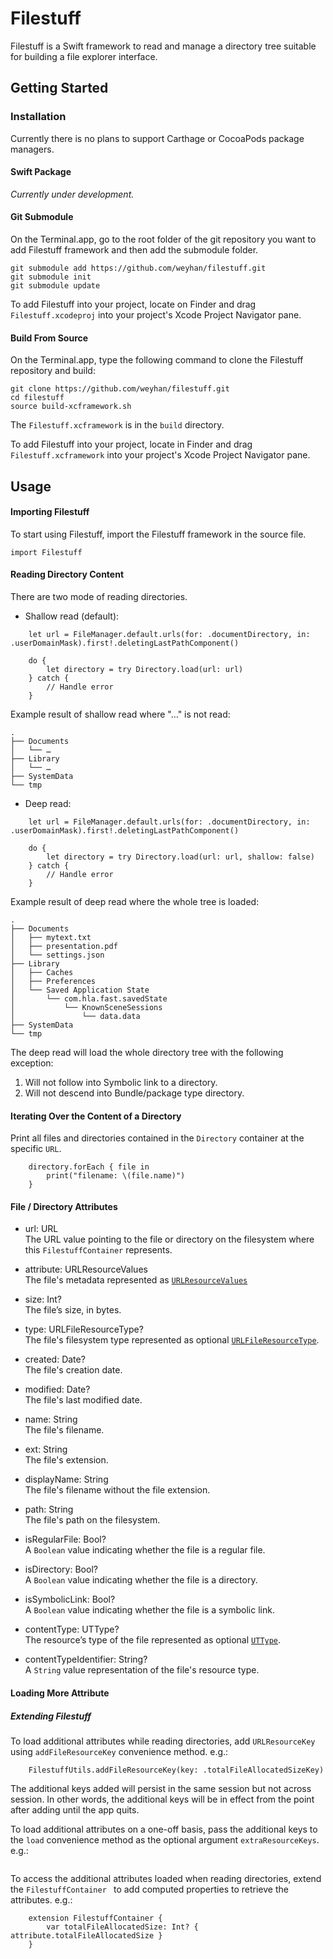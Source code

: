# Filestuff

Filestuff is a Swift framework to read and manage a directory tree suitable for building a file explorer interface.

## Getting Started

### Installation

Currently there is no plans to support Carthage or CocoaPods package managers.

#### Swift Package

_Currently under development._

#### Git Submodule

On the Terminal.app, go to the root folder of the git repository you want to add Filestuff framework and then add the submodule folder.

```
git submodule add https://github.com/weyhan/filestuff.git
git submodule init
git submodule update
```

To add Filestuff into your project, locate on Finder and drag `Filestuff.xcodeproj` into your project's Xcode Project Navigator pane.

#### Build From Source

On the Terminal.app, type the following command to clone the Filestuff repository and build:

```
git clone https://github.com/weyhan/filestuff.git
cd filestuff
source build-xcframework.sh
```

The `Filestuff.xcframework` is in the `build` directory.

To add Filestuff into your project, locate in Finder and drag `Filestuff.xcframework` into your project's Xcode Project Navigator pane.

## Usage

#### Importing Filestuff

To start using Filestuff, import the Filestuff framework in the source file.

```
import Filestuff
```

#### Reading Directory Content

There are two mode of reading directories.

* Shallow read (default):

```
	let url = FileManager.default.urls(for: .documentDirectory, in: .userDomainMask).first!.deletingLastPathComponent()

	do {
		let directory = try Directory.load(url: url)
	} catch {
		// Handle error
	}
```

Example result of shallow read where "…" is not read:

```
.
├── Documents
│   └── …
├── Library
│   └── …
├── SystemData
└── tmp
```

* Deep read:

```
	let url = FileManager.default.urls(for: .documentDirectory, in: .userDomainMask).first!.deletingLastPathComponent()

	do {
		let directory = try Directory.load(url: url, shallow: false)
	} catch {
		// Handle error
	}
```

Example result of deep read where the whole tree is loaded:

```
.
├── Documents
│   ├── mytext.txt
│   ├── presentation.pdf
│   └── settings.json
├── Library
│   ├── Caches
│   ├── Preferences
│   └── Saved Application State
│       └── com.hla.fast.savedState
│           └── KnownSceneSessions
│               └── data.data
├── SystemData
└── tmp
```

The deep read will load the whole directory tree with the following exception:

1. Will not follow into Symbolic link to a directory.
2. Will not descend into Bundle/package type directory.

#### Iterating Over the Content of a Directory

Print all files and directories contained in the `Directory` container at the specific `URL`.

```
	directory.forEach { file in 
		print("filename: \(file.name)")
	}
```

#### File / Directory Attributes



* url: URL<br/> The URL value pointing to the file or directory on the filesystem where this `FilestuffContainer` represents.

* attribute: URLResourceValues<br/>The file's metadata represented as [`URLResourceValues`](https://developer.apple.com/documentation/foundation/urlresourcevalues)

* size: Int?<br/>The file’s size, in bytes.

* type: URLFileResourceType?<br/>The file's filesystem type represented as optional [`URLFileResourceType`](https://developer.apple.com/documentation/foundation/urlfileresourcetype).

* created: Date?<br/>The file's creation date.

* modified: Date?<br/>The file's last modified date.

* name: String<br/>The file's filename.

* ext: String<br/>The file's extension.

* displayName: String<br/>The file's filename without the file extension.

* path: String<br/>The file's path on the filesystem.

* isRegularFile: Bool?<br/>A `Boolean` value indicating whether the file is a regular file.

* isDirectory: Bool?<br/>A `Boolean` value indicating whether the file is a directory.

* isSymbolicLink: Bool?<br/>A `Boolean` value indicating whether the file is a symbolic link.

* contentType: UTType?<br/>The resource’s type of the file represented as optional [`UTType`](https://developer.apple.com/documentation/uniformtypeidentifiers/uttype).

* contentTypeIdentifier: String?<br/>A `String` value representation of the file's resource type.


#### Loading More Attribute

##### Extending Filestuff

To load additional attributes while reading directories, add `URLResourceKey` using `addFileResourceKey` convenience method. e.g.:

```
	FilestuffUtils.addFileResourceKey(key: .totalFileAllocatedSizeKey)

```

The additional keys added will persist in the same session but not across session. In other words, the additional keys will be in effect from the point after adding until the app quits.

To load additional attributes on a one-off basis, pass the additional keys to the `load` convenience method as the optional argument `extraResourceKeys`. e.g.:

```

```


To access the additional attributes loaded when reading directories, extend the `FilestuffContainer ` to add computed properties to retrieve the attributes. e.g.:

```
	extension FilestuffContainer {
		var totalFileAllocatedSize: Int? { attribute.totalFileAllocatedSize } 
	}
```

